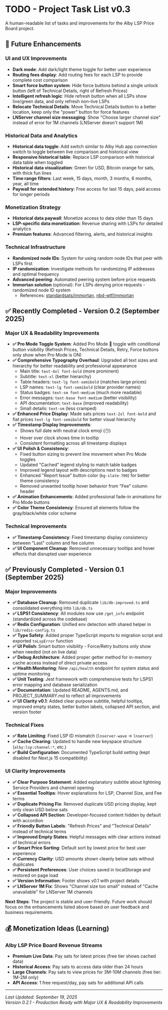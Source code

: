 # TODO - Project Task List v0.3

A human-readable list of tasks and improvements for the Alby LSP Price Board project.

## 🎯 Future Enhancements

### UI and UX Improvements
- **Dark mode**: Add dark/light theme toggle for better user experience
- **Routing fees display**: Add routing fees for each LSP to provide complete cost comparison
- **Smart force button system**: Hide force buttons behind a single unlock button (left of Technical Details, right of Refresh Prices)
- **Intelligent refresh logic**: Hide refresh button when all LSPs show live/green data, and only refresh non-live LSPs
- **Relocate Technical Details**: Move Technical Details button to a better location, keep only the "power" button for force features
- **LNServer channel size messaging**: Show "Choose larger channel size" instead of error for 1M channels (LNServer doesn't support 1M)

### Historical Data and Analytics
- **Historical data toggle**: Add switch similar to Alby Hub app connection switch to toggle between live comparison and historical view
- **Responsive historical table**: Replace LSP comparison with historical data table when toggled
- **Historical data visualization**: Green for USD, Bitcoin orange for sats, with thick fun lines
- **Time range filters**: Last week, 15 days, month, 3 months, 6 months, year, all time
- **Paywall for extended history**: Free access for last 15 days, paid access for longer periods

### Monetization Strategy
- **Historical data paywall**: Monetize access to data older than 15 days
- **LSP-specific data monetization**: Revenue sharing with LSPs for detailed analytics
- **Premium features**: Advanced filtering, alerts, and historical insights

### Technical Infrastructure
- **Randomized node IDs**: System for using random node IDs that peer with LSPs first
- **IP randomization**: Investigate methods for randomizing IP addresses and optimal frequency
- **Advanced peering**: Automated peering system before price requests
- **Immortan solution** (optional): For LSPs denying price requests - randomized node ID system
  - References: [standardsats/immortan](https://github.com/standardsats/immortan), [nbd-wtf/immortan](https://github.com/nbd-wtf/immortan)

## ✅ Recently Completed - Version 0.2 (September 2025)

### Major UX & Readability Improvements
- **✅ Pro Mode Toggle System**: Added Pro Mode 💪 toggle with conditional button visibility (Refresh Prices, Technical Details, Retry, Force buttons only show when Pro Mode is ON)
- **✅ Comprehensive Typography Overhaul**: Upgraded all text sizes and hierarchy for better readability and professional appearance
  - Main title: `text-4xl font-bold` (more prominent)
  - Subtitle: `text-xl` (better hierarchy)
  - Table headers: `text-lg font-semibold` (matches large prices)
  - LSP names: `text-lg font-semibold` (clear provider names)
  - Status badges: `text-sm font-medium` (much more readable)
  - Error messages: `text-base font-medium` (better visibility)
  - API documentation: `text-base` (improved readability)
  - Small details: `text-sm` (less cramped)
- **✅ Enhanced Price Display**: Made sats prices `text-2xl font-bold` and fiat prices `text-lg font-semibold` for better visual hierarchy
- **✅ Timestamp Display Improvements**: 
  - Shows full date with neutral clock emoji (🕒)
  - Hover over clock shows time in tooltip
  - Consistent formatting across all timestamp displays
- **✅ UI Polish & Consistency**:
  - Fixed button sizing to prevent line movement when Pro Mode toggles
  - Updated "Cached" legend styling to match table badges
  - Improved legend layout with descriptions next to badges
  - Enhanced "Report Issue" button color (`bg-slate-700`) for better theme consistency
  - Removed unwanted tooltip hover behavior from "Fee" column header
- **✅ Animation Enhancements**: Added professional fade-in animations for Pro Mode buttons
- **✅ Color Theme Consistency**: Ensured all elements follow the gray/black/white color scheme

### Technical Improvements
- **✅ Timestamp Consistency**: Fixed timestamp display consistency between "Last" column and fee column
- **✅ UI Component Cleanup**: Removed unnecessary tooltips and hover effects that disrupted user experience

## ✅ Previously Completed - Version 0.1 (September 2025)

### Major Improvements
- **✅ Database Cleanup**: Removed duplicate `lib/db-improved.ts` and consolidated everything into `lib/db.ts`
- **✅ LSPS1 Consistency**: All modules now use `/get_info` endpoint (standardized across the codebase)
- **✅ Redis Configuration**: Unified env detection with shared helper in `lib/redis-config.ts`
- **✅ Type Safety**: Added proper TypeScript imports to migration script and exported `toLspError` function
- **✅ UI Polish**: Smart button visibility - Force/Retry buttons only show when needed (not on live data)
- **✅ Debug Architecture**: Added proper getter method for in-memory cache access instead of direct private access
- **✅ Health Monitoring**: New `/api/health` endpoint for system status and uptime monitoring
- **✅ Unit Testing**: Jest framework with comprehensive tests for LSPS1 error mapping and database serialization
- **✅ Documentation**: Updated README, AGENTS.md, and PROJECT_SUMMARY.md to reflect all improvements
- **✅ UI Clarity v0.1**: Added clear purpose subtitle, helpful tooltips, improved empty states, better button labels, collapsed API section, and version footer

### Technical Fixes
- **✅ Rate Limiting**: Fixed LSP ID mismatch (`lnserver-wave` → `lnserver`)
- **✅ Cache Clearing**: Updated to handle new keyspace structure (`alby:lsp:channel:*`, etc.)
- **✅ Build Configuration**: Documented TypeScript build setting (kept disabled for Next.js 15 compatibility)

### UI Clarity Improvements
- **✅ Clear Purpose Statement**: Added explanatory subtitle about lightning Service Providers and channel opening
- **✅ Essential Tooltips**: Hover explanations for LSP, Channel Size, and Fee terms
- **✅ Duplicate Pricing Fix**: Removed duplicate USD pricing display, kept only clean USD below sats
- **✅ Collapsed API Section**: Developer-focused content hidden by default with accordion
- **✅ Friendly Button Labels**: "Refresh Prices" and "Technical Details" instead of technical terms
- **✅ Improved Empty States**: Helpful messages with clear actions instead of technical errors
- **✅ Smart Price Sorting**: Default sort by lowest price for best user experience
- **✅ Currency Clarity**: USD amounts shown cleanly below sats without duplicates
- **✅ Persistent Preferences**: User choices saved in localStorage and restored on page load
- **✅ Version Information**: Footer shows v0.1 with project details
- **✅ LNServer 1M Fix**: Shows "Channel size too small" instead of "Cache unavailable" for LNServer 1M channels

**Next Steps**: The project is stable and user-friendly. Future work should focus on the enhancements listed above based on user feedback and business requirements.

## 💰 Monetization Ideas (Learning)

### Alby LSP Price Board Revenue Streams
- **Premium Live Data**: Pay sats for latest prices (free tier shows cached data)
- **Historical Access**: Pay sats to access data older than 24 hours
- **Large Channels**: Pay sats to view prices for 3M-10M channels (free tier: 1M-2M only)
- **API Access**: 1 free request/day, pay sats for additional API calls

---

*Last Updated: September 19, 2025*  
*Version 0.2.1 - Production Ready with Major UX & Readability Improvements*